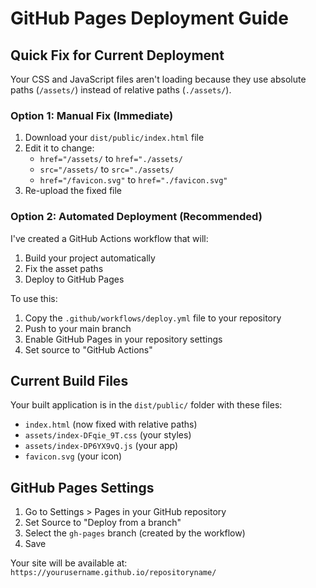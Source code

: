 # GitHub Pages Deployment Guide

## Quick Fix for Current Deployment

Your CSS and JavaScript files aren't loading because they use absolute paths (`/assets/`) instead of relative paths (`./assets/`). 

### Option 1: Manual Fix (Immediate)
1. Download your `dist/public/index.html` file
2. Edit it to change:
   - `href="/assets/` to `href="./assets/`
   - `src="/assets/` to `src="./assets/`
   - `href="/favicon.svg"` to `href="./favicon.svg"`
3. Re-upload the fixed file

### Option 2: Automated Deployment (Recommended)
I've created a GitHub Actions workflow that will:
1. Build your project automatically
2. Fix the asset paths 
3. Deploy to GitHub Pages

To use this:
1. Copy the `.github/workflows/deploy.yml` file to your repository
2. Push to your main branch
3. Enable GitHub Pages in your repository settings
4. Set source to "GitHub Actions"

## Current Build Files
Your built application is in the `dist/public/` folder with these files:
- `index.html` (now fixed with relative paths)
- `assets/index-DFqie_9T.css` (your styles)
- `assets/index-DP6YX9vQ.js` (your app)
- `favicon.svg` (your icon)

## GitHub Pages Settings
1. Go to Settings > Pages in your GitHub repository
2. Set Source to "Deploy from a branch" 
3. Select the `gh-pages` branch (created by the workflow)
4. Save

Your site will be available at: `https://yourusername.github.io/repositoryname/`